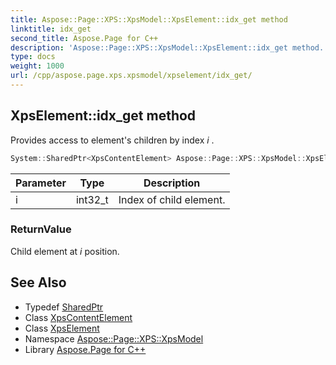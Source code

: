 ```yaml
---
title: Aspose::Page::XPS::XpsModel::XpsElement::idx_get method
linktitle: idx_get
second_title: Aspose.Page for C++
description: 'Aspose::Page::XPS::XpsModel::XpsElement::idx_get method. Provides access to element''s children by index i  in C++.'
type: docs
weight: 1000
url: /cpp/aspose.page.xps.xpsmodel/xpselement/idx_get/
---
```

## XpsElement::idx_get method


Provides access to element's children by index *i* .

```cpp
System::SharedPtr<XpsContentElement> Aspose::Page::XPS::XpsModel::XpsElement::idx_get(int32_t i)
```


| Parameter | Type | Description |
| --- | --- | --- |
| i | int32_t | Index of child element. |

### ReturnValue

Child element at *i*  position.

## See Also

* Typedef [SharedPtr](../../../system/sharedptr/)
* Class [XpsContentElement](../../xpscontentelement/)
* Class [XpsElement](../)
* Namespace [Aspose::Page::XPS::XpsModel](../../)
* Library [Aspose.Page for C++](../../../)
